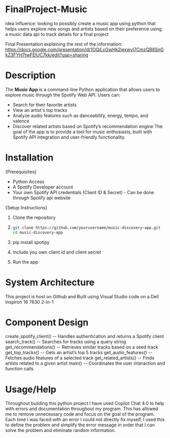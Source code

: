 # FinalProject-Music

idea influence: looking to possibly create a music app using python that helps users explore new songs and 
artists based on their preference using a music data api to track details for a final project

Final Presentation explaining the rest of the information: https://docs.google.com/presentation/d/1OQiLcGwHk2iexwyl7CmzQB6SnGkZ3FYH7twFElUC7kk/edit?usp=sharing

# Description
The **Music App** is a command-line Python application that allows users to explore music through the Spotify Web API. Users can:
- Search for their favorite artists
- View an artist's top tracks
- Analyze audio features such as danceability, energy, tempo, and valence
- Discover related artists based on Spotify’s recommendation engine
The goal of the app is to provide a tool for music enthusiasts, built with Spotify API integration and user-friendly functionality.

# Installation
{Prerequisites}
- Python Access
- A Spotify Developer account
- Your own Spotify API credentials (Client ID & Secret)
      - Can be done through Spotify api website

{Setup Instructions}
1. Clone the repository

2.
      ```bash
      git clone https://github.com/yourusername/music-discovery-app.git
      cd music-discovery-app

4. pip install spotipy

5. Include you own client id and client secret

6. Run the app

# System Architecture
This project is host on Github and Built using Visual Studio code on a Dell Inspiron 16 7630 2-in-1

# Component Design
create_spotify_client() --	Handles authentication and returns a Spotify client
search_track() -- Searches for tracks using a query string
get_recommendations()	-- Retrieves similar tracks based on a seed track
get_top_tracks()	-- Gets an artist’s top 5 tracks
get_audio_features()	-- Fetches audio features of a selected track
get_related_artists()	-- Finds artists related to a given artist
main()	-- Coordinates the user interaction and function calls

# Usage/Help
Throughout building this python project I have used Copilot Chat 4.0 to help with errors and documentation throughout my program.
This has allowed me to remove unnecessary code and focus on the goal of the program.
Each time I was faced with an error I could not directly fix myself, I used this to define the problem and simplify the error message
in order that I can solve the problem and eliminate random information. 
